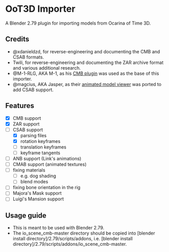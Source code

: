 # OoT3D Importer

A Blender 2.79 plugin for importing models from Ocarina of Time 3D.

## Credits

- @xdanieldzd, for reverse-engineering and documenting the CMB and CSAB formats.
- Twili, for reverse-engineering and documenting the ZAR archive format and various additional research.
- @M-1-RLG, AKA M-1, as his [CMB plugin](https://github.com/M-1-RLG/io_scene_cmb) was used as the base of this importer.
- @magcius, AKA Jasper, as their [animated model viewer](https://github.com/magcius/noclip.website/tree/master/src/oot3d) was ported to add CSAB support.

## Features

- [x] CMB support
- [x] ZAR support
- [ ] CSAB support
  - [x] parsing files
  - [x] rotation keyframes
  - [ ] translation keyframes
  - [ ] keyframe tangents
- [ ] ANB support (Link's animations)
- [ ] CMAB support (animated textures)
- [ ] fixing materials
  - [ ] e.g. dog shading
  - [ ] blend modes
- [ ] fixing bone orientation in the rig
- [ ] Majora's Mask support
- [ ] Luigi's Mansion support

## Usage guide

- This is meant to be used with Blender 2.79.
- The io_scene_cmb-master directory should be copied into [blender install directory]/2.79/scripts/addons, i.e. [blender install directory]/2.79/scripts/addons/io_scene_cmb-master.
